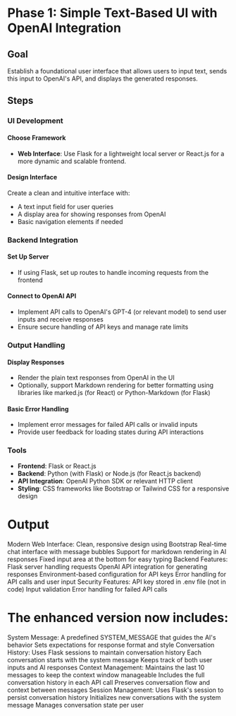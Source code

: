 # Phase 1: Simple Text-Based UI with OpenAI Integration

## Goal
Establish a foundational user interface that allows users to input text, sends this input to OpenAI's API, and displays the generated responses.

## Steps

### UI Development

#### Choose Framework
- **Web Interface**: Use Flask for a lightweight local server or React.js for a more dynamic and scalable frontend.

#### Design Interface
Create a clean and intuitive interface with:
- A text input field for user queries
- A display area for showing responses from OpenAI
- Basic navigation elements if needed

### Backend Integration

#### Set Up Server
- If using Flask, set up routes to handle incoming requests from the frontend

#### Connect to OpenAI API
- Implement API calls to OpenAI's GPT-4 (or relevant model) to send user inputs and receive responses
- Ensure secure handling of API keys and manage rate limits

### Output Handling

#### Display Responses
- Render the plain text responses from OpenAI in the UI
- Optionally, support Markdown rendering for better formatting using libraries like marked.js (for React) or Python-Markdown (for Flask)

#### Basic Error Handling
- Implement error messages for failed API calls or invalid inputs
- Provide user feedback for loading states during API interactions

### Tools
- **Frontend**: Flask or React.js
- **Backend**: Python (with Flask) or Node.js (for React.js backend)
- **API Integration**: OpenAI Python SDK or relevant HTTP client
- **Styling**: CSS frameworks like Bootstrap or Tailwind CSS for a responsive design


# Output
Modern Web Interface:
Clean, responsive design using Bootstrap
Real-time chat interface with message bubbles
Support for markdown rendering in AI responses
Fixed input area at the bottom for easy typing
Backend Features:
Flask server handling requests
OpenAI API integration for generating responses
Environment-based configuration for API keys
Error handling for API calls and user input
Security Features:
API key stored in .env file (not in code)
Input validation
Error handling for failed API calls

# The enhanced version now includes:

System Message:
A predefined SYSTEM_MESSAGE that guides the AI's behavior
Sets expectations for response format and style
Conversation History:
Uses Flask sessions to maintain conversation history
Each conversation starts with the system message
Keeps track of both user inputs and AI responses
Context Management:
Maintains the last 10 messages to keep the context window manageable
Includes the full conversation history in each API call
Preserves conversation flow and context between messages
Session Management:
Uses Flask's session to persist conversation history
Initializes new conversations with the system message
Manages conversation state per user